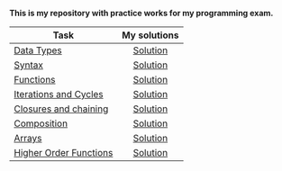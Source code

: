 **This is my repository with practice works for my programming exam.**

| Task          | My solutions |
| ------------- |:-----------:|
| [Data Types](https://github.com/HowProgrammingWorks/DataTypes/blob/master/Exercises.ru.md) | [Solution](https://github.com/artemkaxdxd/Labs_JS/tree/main/1-DataTypes) |
| [Syntax](https://github.com/HowProgrammingWorks/Reusable/blob/master/Exercises.ru.md) |[Solution](https://github.com/artemkaxdxd/Labs_JS/tree/main/2-Syntax) |
| [Functions](https://github.com/HowProgrammingWorks/Function/blob/master/Exercises.ru.md) |[Solution](https://github.com/artemkaxdxd/Labs_JS/tree/main/3-Functions) |
| [Iterations and Cycles](https://github.com/HowProgrammingWorks/Iteration/blob/master/Exercises.ru.md) |[Solution](https://github.com/artemkaxdxd/Labs_JS/tree/main/4-Iterations-cycles) |
| [Closures and chaining](https://github.com/HowProgrammingWorks/Closure/blob/master/Exercises.ru.md) | [Solution](https://github.com/artemkaxdxd/Labs_JS/tree/main/5-Closures-chaining) |
| [Composition](https://github.com/HowProgrammingWorks/Composition/blob/master/Exercises.ru.md) | [Solution](https://github.com/artemkaxdxd/Labs_JS/tree/main/6-Composition) |
| [Arrays](https://github.com/HowProgrammingWorks/Arrays/blob/master/Exercises.ru.md) | [Solution](https://github.com/artemkaxdxd/Labs_JS/tree/main/7-Arrays) |
| [Higher Order Functions](https://github.com/HowProgrammingWorks/HigherOrderFunction/blob/master/Exercises.ru.md) | [Solution](https://github.com/artemkaxdxd/Labs_JS/tree/main/8-HigherOrderFunctions) |